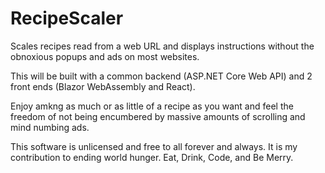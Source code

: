 # RecipeScaler
Scales recipes read from a web URL and displays instructions without the obnoxious popups and ads on most websites.

This will be built with a common backend (ASP.NET Core Web API) and 2 front ends (Blazor WebAssembly and React).

Enjoy amkng as much or as little of a recipe as you want and feel the freedom of not being encumbered by massive amounts of scrolling and mind numbing ads.

This software is unlicensed and free to all forever and always.  It is my contribution to ending world hunger.  Eat, Drink, Code, and Be Merry.
